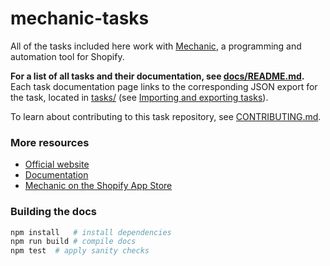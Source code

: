 # mechanic-tasks

All of the tasks included here work with [Mechanic](https://mechanic.dev/), a programming and automation tool for Shopify.

**For a list of all tasks and their documentation, see [docs/README.md](./docs/README.md).** Each task documentation page links to the corresponding JSON export for the task, located in [tasks/](./tasks/) (see [Importing and exporting tasks](https://learn.mechanic.dev/core/tasks/import-and-export)).

To learn about contributing to this task repository, see [CONTRIBUTING.md](./CONTRIBUTING.md).

### More resources

* [Official website](https://mechanic.dev/)
* [Documentation](https://learn.mechanic.dev/)
* [Mechanic on the Shopify App Store](https://apps.shopify.com/mechanic)

### Building the docs

```sh
npm install   # install dependencies
npm run build # compile docs
npm test  # apply sanity checks
```
